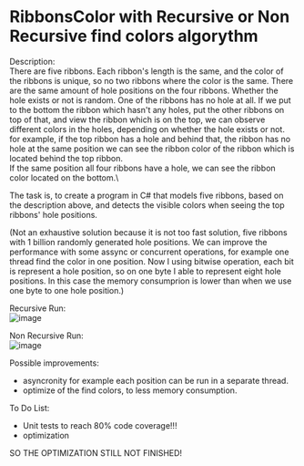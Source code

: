 # RibbonsColor with Recursive or Non Recursive find colors algorythm

Description: \
There are five ribbons. Each ribbon's length is the same, and the color of the ribbons is unique, so no two ribbons where the color is the same. There are the same amount of hole positions on the four ribbons. Whether the hole exists or not is random. One of the ribbons has no hole at all. 
If we put to the bottom the ribbon which hasn't any holes, put the other ribbons on top of that, and view the ribbon which is on the top, we can observe different colors in the holes, depending on whether the hole exists or not.\
for example, if the top ribbon has a hole and behind that, the ribbon has no hole at the same position we can see the ribbon color of the ribbon which is located behind the top ribbon.\
If the same position all four ribbons have a hole, we can see the ribbon color located on the bottom.\

The task is, to create a program in C# that models five ribbons, based on the description above, and detects the visible colors when seeing the top ribbons' hole positions.

(Not an exhaustive solution because it is not too fast solution, five ribbons with 1 billion randomly generated hole positions. We can improve the performance with some assync or concurrent operations, for example one thread find the color in one position. Now I using bitwise operation, each bit is represent a hole position, so on one byte I able to represent eight hole positions. In this case the memory consumprion is lower than when we use one byte to one hole position.)


Recursive Run:\
![image](https://user-images.githubusercontent.com/26471568/209814025-b28d449b-6cce-4af2-9892-ef63d317e19c.png)

Non Recursive Run:\
![image](https://user-images.githubusercontent.com/26471568/209815318-7f4d3b79-fe9b-4334-af00-670e29d23640.png)


Possible improvements:
- asyncronity for example each position can be run in a separate thread.
- optimize of the find colors, to less memory consumption.

To Do List:
- Unit tests to reach 80% code coverage!!!
- optimization

SO THE OPTIMIZATION STILL NOT FINISHED!
